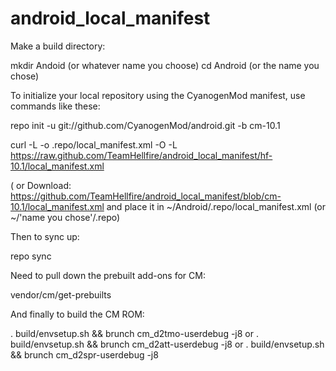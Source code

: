 android_local_manifest
======================


Make a build directory:

mkdir Andoid (or whatever name you choose)
cd Android (or the name you chose)

To initialize your local repository using the CyanogenMod manifest, use commands like these:

repo init -u git://github.com/CyanogenMod/android.git -b cm-10.1

curl -L -o .repo/local_manifest.xml -O -L https://raw.github.com/TeamHellfire/android_local_manifest/hf-10.1/local_manifest.xml

( or Download: https://github.com/TeamHellfire/android_local_manifest/blob/cm-10.1/local_manifest.xml
    and place it in ~/Android/.repo/local_manifest.xml (or ~/'name you chose'/.repo)



Then to sync up:

repo sync

Need to pull down the prebuilt add-ons for CM:

vendor/cm/get-prebuilts

And finally to build the CM ROM:

. build/envsetup.sh && brunch  cm_d2tmo-userdebug -j8
or
. build/envsetup.sh && brunch  cm_d2att-userdebug -j8
or
. build/envsetup.sh && brunch  cm_d2spr-userdebug -j8


